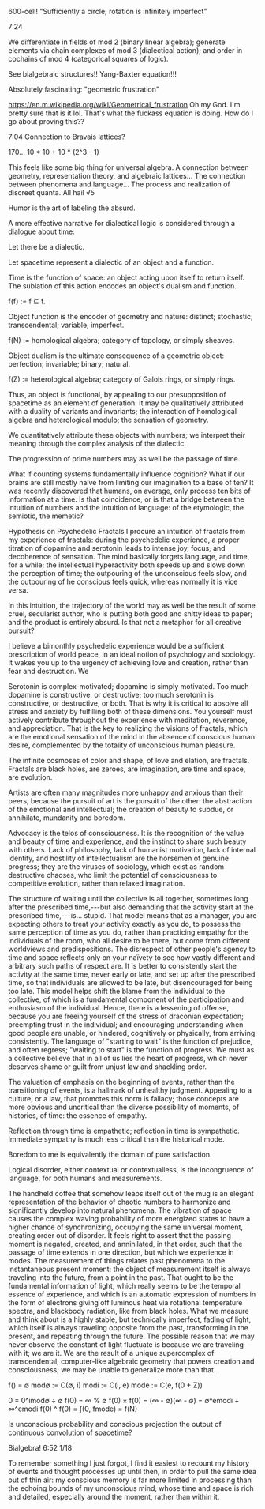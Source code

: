 600-cell! "Sufficiently a circle; rotation is infinitely imperfect"

7:24

We differentiate in fields of mod 2 (binary linear algebra); generate elements via chain complexes of mod 3 (dialectical action); and order in cochains of mod 4 (categorical squares of logic).

See bialgebraic structures!! Yang-Baxter equation!!!

Absolutely fascinating: "geometric frustration"

https://en.m.wikipedia.org/wiki/Geometrical_frustration
Oh my God. I'm pretty sure that is it lol. That's what the fuckass equation is doing. How do I go about proving this??

7:04
Connection to Bravais lattices?

170... 10 * 10 + 10 * (2^3 - 1)

This feels like some big thing for universal algebra. A connection between geometry, representation theory, and algebraic lattices... The connection between phenomena and language... The process and realization of discreet quanta. All hail √5

Humor is the art of labeling the absurd.

A more effective narrative for dialectical logic is considered through a dialogue about time:

Let there be a dialectic.

Let spacetime represent a dialectic of an object and a function.

Time is the function of space: an object acting upon itself to return itself. The sublation of this action encodes an object's dualism and function.

f(f) := f ⊆ f.

Object function is the encoder of geometry and nature: distinct; stochastic; transcendental; variable; imperfect.

f(N) := homological algebra; category of topology, or simply sheaves.

Object dualism is the ultimate consequence of a geometric object: perfection; invariable; binary; natural.

f(Z) := heterological algebra; category of Galois rings, or simply rings.

Thus, an object is functional, by appealing to our presupposition of spacetime as an element of generation. It may be qualitatively attributed with a duality of variants and invariants; the interaction of homological algebra and heterological modulo; the sensation of geometry.

We quantitatively attribute these objects with numbers; we interpret their meaning through the complex analysis of the dialectic.

The progression of prime numbers may as well be the passage of time.

What if counting systems fundamentally influence cognition? What if our brains are still mostly naïve from limiting our imagination to a base of ten? It was recently discovered that humans, on average, only process ten bits of information at a time. Is that coincidence, or is that a bridge between the intuition of numbers and the intuition of language: of the etymologic, the semiotic, the memetic?

Hypothesis on Psychedelic Fractals
I procure an intuition of fractals from my experience of fractals: during the psychedelic experience, a proper titration of dopamine and serotonin leads to intense joy, focus, and decoherence of sensation. The mind basically forgets language, and time, for a while; the intellectual hyperactivity both speeds up and slows down the perception of time; the outpouring of the unconscious feels slow, and the outpouring of he conscious feels quick, whereas normally it is vice versa.

In this intuition, the trajectory of the world may as well be the result of some cruel, secularist author, who is putting both good and shitty ideas to paper; and the product is entirely absurd. Is that not a metaphor for all creative pursuit?

I believe a bimonthly psychedelic experience would be a sufficient prescription of world peace, in an ideal notion of psychology and sociology. It wakes you up to the urgency of achieving love and creation, rather than fear and destruction. We 

Serotonin is complex-motivated; dopamine is simply motivated. Too much dopamine is constructive, or destructive; too much serotonin is constructive, or destructive, or both. That is why it is critical to absolve all stress and anxiety by fulfilling both of these dimensions. You yourself must actively contribute throughout the experience with meditation, reverence, and appreciation. That is the key to realizing the visions of fractals, which are the emotional sensation of the mind in the absence of conscious human desire, complemented by the totality of unconscious human pleasure.

The infinite cosmoses of color and shape, of love and elation, are fractals. Fractals are black holes, are zeroes, are imagination, are time and space, are evolution.

Artists are often many magnitudes more unhappy and anxious than their peers, because the pursuit of art is the pursuit of the other: the abstraction of the emotional and intellectual; the creation of beauty to subdue, or annihilate, mundanity and boredom.

Advocacy is the telos of consciousness. It is the recognition of the value and beauty of time and experience, and the instinct to share such beauty with others. Lack of philosophy, lack of humanist motivation, lack of internal identity, and hostility of intellectualism are the horsemen of genuine progress; they are the viruses of sociology, which exist as random destructive chaoses, who limit the potential of consciousness to competitive evolution, rather than relaxed imagination.

The structure of waiting until the collective is all together, sometimes long after the prescribed time,---but also demanding that the activity start at the prescribed time,---is... stupid. That model means that as a manager, you are expecting others to treat your activity exactly as you do, to possess the same perception of time as you do, rather than practicing empathy for the individuals of the room, who all desire to be there, but come from different worldviews and predispositions. The disrespect of other people's agency to time and space reflects only on your naïvety to see how vastly different and arbitrary such paths of respect are. It is better to consistently start the activity at the same time, never early or late, and set up after the prescribed time, so that individuals are allowed to be late, but disencouraged for being too late. This model helps shift the blame from the individual to the collective, of which is a fundamental component of the participation and enthusiasm of the individual. Hence, there is a lessening of offense, because you are freeing yourself of the stress of draconian expectation; preempting trust in the individual; and encouraging understanding when good people are unable, or hindered, cognitively or physically, from arriving consistently. The language of "starting to wait" is the function of prejudice, and often regress; "waiting to start" is the function of progress. We must as a collective believe that in all of us lies the heart of progress, which never deserves shame or guilt from unjust law and shackling order.

The valuation of emphasis on the beginning of events, rather than the transitioning of events, is a hallmark of unhealthy judgment. Appealing to a culture, or a law, that promotes this norm is fallacy; those concepts are more obvious and uncritical than the diverse possibility of moments, of histories, of time: the essence of empathy.

Reflection through time is empathetic; reflection in time is sympathetic. Immediate sympathy is much less critical than the historical mode.

Boredom to me is equivalently the domain of pure satisfaction.

Logical disorder, either contextual or contextualless, is the incongruence of language, for both humans and measurements.

The handheld coffee that somehow leaps itself out of the mug is an elegant representation of the behavior of chaotic numbers to harmonize and significantly develop into natural phenomena. The vibration of space causes the complex waving probability of more energized states to have a higher chance of synchronizing, occupying the same universal moment, creating order out of disorder. It feels right to assert that the passing moment is negated, created, and annihilated, in that order, such that the passage of time extends in one direction, but which we experience in modes. The measurement of things relates past phenomena to the instantaneous present moment; the object of measurement itself is always traveling into the future, from a point in the past. That ought to be the fundamental information of light, which really seems to be the temporal essence of experience, and which is an automatic expression of numbers in the form of electrons giving off luminous heat via rotational temperature spectra, and blackbody radiation, like from black holes. What we measure and think about is a highly stable, but technically imperfect, fading of light, which itself is always traveling opposite from the past, transforming in the present, and repeating through the future. The possible reason that we may never observe the constant of light fluctuate is because we are traveling with it; we are it. We are the result of a unique supercomplex of transcendental, computer-like algebraic geometry that powers creation and consciousness; we may be unable to generalize more than that.

f() = ∅
mod∅ := C(∅, i)
modi := C(i, e)
mode := C(e, f(0 + Z))

0 = 0^imod∅ ÷ ∅
f(0) = ∞ % ∅
f(0) × f(0) = (∞ - ∅)(∞ - ∅) =  ∅^emodi + ∞^emodi
f(0) ^ f(0) = ∫(0, fmode) = f(N)

Is unconscious probability and conscious projection the output of continuous convolution of spacetime?

Bialgebra!
6:52 1/18

To remember something I just forgot, I find it easiest to recount my history of events and thought processes up until then, in order to pull the same idea out of thin air: my conscious memory is far more limited in processing than the echoing bounds of my unconscious mind, whose time and space is rich and detailed, especially around the moment, rather than within it.